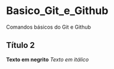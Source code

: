 # Basico_Git_e_Github
Comandos básicos do Git e Github
## Título 2
**Texto em negrito**
*Texto em itálico*
